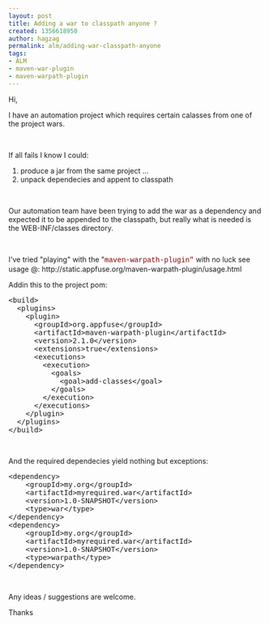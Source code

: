 ```yaml
---
layout: post
title: Adding a war to classpath anyone ?
created: 1356618950
author: hagzag
permalink: alm/adding-war-classpath-anyone
tags:
- ALM
- maven-war-plugin
- maven-warpath-plugin
---
```

<p>Hi,&nbsp;</p>
<p>I have an automation project which requires certain calasses from one of the project wars.</p>
<p>&nbsp;</p>
<p>If all fails I know I could:</p>
<ol>
    <li>produce a jar from the same project ...&nbsp;</li>
    <li>unpack dependecies and appent to classpath</li>
</ol>
<p>&nbsp;</p>
<p>Our automation team have been trying to add the war as a dependency and expected it to be appended to the classpath, but really what is needed is the WEB-INF/classes directory.</p>
<p>&nbsp;</p>
<p style="direction: ltr;">I've tried &quot;playing&quot; with the &quot;<span style="background-color: transparent; color: rgb(128, 0, 0); font-family: Consolas, Menlo, Monaco, 'Lucida Console', 'Liberation Mono', 'DejaVu Sans Mono', 'Bitstream Vera Sans Mono', 'Courier New', monospace, serif; line-height: 18px;">maven-warpath-plugin&quot;</span> with no luck see usage @: http://static.appfuse.org/maven-warpath-plugin/usage.html</p>
<p style="direction: ltr;">Addin this to the project pom:</p>
<pre title="code" class="brush: xhtml;">
&lt;build&gt;
  &lt;plugins&gt;
    &lt;plugin&gt;
      &lt;groupId&gt;org.appfuse&lt;/groupId&gt;
      &lt;artifactId&gt;maven-warpath-plugin&lt;/artifactId&gt;
      &lt;version&gt;2.1.0&lt;/version&gt;
      &lt;extensions&gt;true&lt;/extensions&gt;
      &lt;executions&gt;
        &lt;execution&gt;
          &lt;goals&gt;
            &lt;goal&gt;add-classes&lt;/goal&gt;
          &lt;/goals&gt;
        &lt;/execution&gt;
      &lt;/executions&gt;
    &lt;/plugin&gt;
  &lt;/plugins&gt;
&lt;/build&gt;</pre>
<p style="direction: ltr;">&nbsp;</p>
<p style="direction: ltr;">And the required dependecies yield nothing but exceptions:</p>
<pre title="code" class="brush: xhtml;">
&lt;dependency&gt;
    &lt;groupId&gt;my.org&lt;/groupId&gt;
    &lt;artifactId&gt;myrequired.war&lt;/artifactId&gt;
    &lt;version&gt;1.0-SNAPSHOT&lt;/version&gt;
    &lt;type&gt;war&lt;/type&gt;
&lt;/dependency&gt;
&lt;dependency&gt;
    &lt;groupId&gt;my.org&lt;/groupId&gt;
    &lt;artifactId&gt;myrequired.war&lt;/artifactId&gt;
    &lt;version&gt;1.0-SNAPSHOT&lt;/version&gt;
    &lt;type&gt;warpath&lt;/type&gt;
&lt;/dependency&gt;</pre>
<p style="direction: ltr;">&nbsp;</p>
<p style="direction: ltr;">Any ideas / suggestions are welcome.</p>
<p style="direction: ltr;">Thanks</p>
